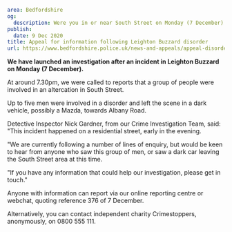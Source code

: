 ```yaml
area: Bedfordshire
og:
  description: Were you in or near South Street on Monday (7 December) evening?
publish:
  date: 9 Dec 2020
title: Appeal for information following Leighton Buzzard disorder
url: https://www.bedfordshire.police.uk/news-and-appeals/appeal-disorder-leightonbuzzard-dec20
```

**We have launched an investigation after an incident in Leighton Buzzard on Monday (7 December).**

At around 7.30pm, we were called to reports that a group of people were involved in an altercation in South Street.

Up to five men were involved in a disorder and left the scene in a dark vehicle, possibly a Mazda, towards Albany Road.

Detective Inspector Nick Gardner, from our Crime Investigation Team, said: "This incident happened on a residential street, early in the evening.

"We are currently following a number of lines of enquiry, but would be keen to hear from anyone who saw this group of men, or saw a dark car leaving the South Street area at this time.

"If you have any information that could help our investigation, please get in touch."

Anyone with information can report via our online reporting centre or webchat, quoting reference 376 of 7 December.

Alternatively, you can contact independent charity Crimestoppers, anonymously, on 0800 555 111.
